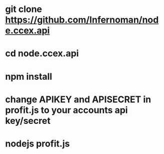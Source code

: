 # git clone https://github.com/Infernoman/node.ccex.api
# cd node.ccex.api
# npm install
# change APIKEY and APISECRET in profit.js to your accounts api key/secret
# nodejs profit.js <CoinTicker> <NumberOfTrades>
